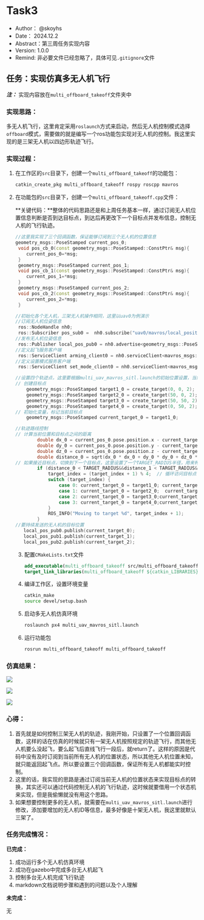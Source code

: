 # Task3

- Author： @skoyhs
- Date： 2024.12.2
- Abstract：第三周任务实现内容
- Version: 1.0.0
- Remind: 非必要文件已经忽略了，具体可见`.gitignore`文件

## 任务：实现仿真多无人机飞行

***注：*** 实现内容放在`multi_offboard_takeoff`文件夹中

### 实现思路：

多无人机飞行，这里肯定采用`roslaunch`方式来启动，然后无人机控制模式选择`offboard`模式，需要做的就是编写一个ros功能包实现对无人机的控制。我这里实现的是三架无人机以四边形轨迹飞行。

### 实现过程：

1. 在工作区的`src`目录下，创建一个`multi_offboard_takeoff`的功能包：

   ```bash
   catkin_create_pkg multi_offboard_takeoff rospy roscpp mavros
   ```

2. 在功能包的`src`目录下，创建一个`multi_offboard_takeoff.cpp`文件：

   **关键代码：**整体的代码思路还是和上周任务基本一样，通过订阅无人机位置信息判断是否到达目标点，到达后再更改下一个目标点并发布信息，控制无人机的飞行轨迹。

   ```c++
   //这里我实现了三个回调函数，保证能够订阅到三个无人机的位置信息
   geometry_msgs::PoseStamped current_pos_0;
    void pos_cb_0(const geometry_msgs::PoseStamped::ConstPtr& msg){
       current_pos_0=*msg;
    }
    geometry_msgs::PoseStamped current_pos_1;
    void pos_cb_1(const geometry_msgs::PoseStamped::ConstPtr& msg){
       current_pos_1=*msg;
    }
    geometry_msgs::PoseStamped current_pos_2;
    void pos_cb_2(const geometry_msgs::PoseStamped::ConstPtr& msg){
       current_pos_2=*msg;
    }
   
   //初始化各个无人机，三架无人机操作相同，这里以uav0为例演示
   //订阅无人机位姿信息
    ros::NodeHandle nh0;
    ros::Subscriber pos_sub0 =  nh0.subscribe("uav0/mavros/local_position/pose", 10, pos_cb_0);
   //发布无人机位姿信息
    ros::Publisher local_pos_pub0 = nh0.advertise<geometry_msgs::PoseStamped>("uav0/mavros/setpoint_position/local", 10);
   //定义起飞服务客户端
    ros::ServiceClient arming_client0 = nh0.serviceClient<mavros_msgs::CommandBool>("uav0/mavros/cmd/arming");
   //定义设置模式服务客户端
    ros::ServiceClient set_mode_client0 = nh0.serviceClient<mavros_msgs::SetMode>("uav0/mavros/set_mode");
   
   //设置四个轨迹点，这里要根据multi_uav_mavros_sitl.launch的初始位置设置，当然也可以修改launch文件，自己设置
   // 创建目标点
       geometry_msgs::PoseStamped target1_0 = create_target(0, 0, 2);   // 起点
       geometry_msgs::PoseStamped target2_0 = create_target(50, 0, 2);   // 第二个点
       geometry_msgs::PoseStamped target3_0 = create_target(50, 50, 2);   // 第三个点
       geometry_msgs::PoseStamped target4_0 = create_target(0, 50, 2);   // 第四个点
   // 初始化变量，标记当前目标点
       geometry_msgs::PoseStamped current_target_0 = target1_0;
   
   //轨迹路线控制 
   // 计算当前位置和目标点之间的距离
           double dx_0 = current_pos_0.pose.position.x - current_target_0.pose.position.x;
           double dy_0 = current_pos_0.pose.position.y - current_target_0.pose.position.y;
           double dz_0 = current_pos_0.pose.position.z - current_target_0.pose.position.z;
           double distance_0 = sqrt(dx_0 * dx_0 + dy_0 * dy_0 + dz_0 * dz_0);
   // 如果接近目标点，切换到下一个目标点，这里设置了一个TARGET_RADIUS半径，用来判断无人机是否接近目标点
           if (distance_0 < TARGET_RADIUS&&distance_1 < TARGET_RADIUS&&distance_2 < TARGET_RADIUS) {
               target_index = (target_index + 1) % 4;  // 循环访问目标点
               switch (target_index) {
                   case 0: current_target_0 = target1_0; current_target_1 = target1_1;current_target_2 = target1_2;break;
                   case 1: current_target_0 = target2_0;  current_target_1 = target2_1; current_target_2 = target2_2;break;
                   case 2: current_target_0 = target3_0;current_target_1 = target3_1;current_target_2 = target3_2; break;
                   case 3: current_target_0 = target4_0;current_target_1 = target4_1;current_target_2 = target4_2; break;
               }
               ROS_INFO("Moving to target %d", target_index + 1);
           }
   //要持续发送的无人机的目标位置
      local_pos_pub0.publish(current_target_0);
      local_pos_pub1.publish(current_target_1);
      local_pos_pub2.publish(current_target_2);
   ```
   
   3. 配置`CMakeLists.txt`文件
   
      ```cmake
      add_executable(multi_offboard_takeoff src/multi_offboard_takeoff.cpp)
      target_link_libraries(multi_offboard_takeoff ${catkin_LIBRARIES})
      ```
   
   4. 编译工作区，设置环境变量
   
      ```bash
      catkin_make
      source devel/setup.bash
      ```
   
   5. 启动多无人机仿真环境
   
      ```bash
      roslaunch px4 multi_uav_mavros_sitl.launch
      ```
   
   6. 运行功能包
   
      ```bash
      rosrun multi_offboard_takeoff multi_offboard_takeoff
      ```

### 仿真结果：

![](https://raw.githubusercontent.com/skoyhs/Tutorial_2024/refs/heads/main/workspace/Task3/images/Screenshot%20from%202024-12-04%2015-25-21.png)

![](https://raw.githubusercontent.com/skoyhs/Tutorial_2024/refs/heads/main/workspace/Task3/images/Screenshot%20from%202024-12-04%2015-26-04.png)

![](https://raw.githubusercontent.com/skoyhs/Tutorial_2024/refs/heads/main/workspace/Task3/images/Screenshot%20from%202024-12-04%2015-27-14.png)

###  心得：

1. 首先就是如何控制三架无人机的轨迹，我刚开始，只设置了一个位置回调函数，这样的话在仿真的时候就只有一架无人机按照规定的轨迹飞行，而其他无人机要么没起飞，要么起飞后直线飞行一段后，就return了。这样的原因是代码中没有及时订阅到当前所有无人机的位置状态，所以其他无人机位置未知，就只能返回起飞点。所以要设置三个回调函数，保证所有无人机都能实时控制。
2. 这里的话，我实现的思路是通过订阅当前无人机的位置状态来实现目标点的转换，其实还可以通过代码控制无人机的飞行轨迹，这时候就要借用一个状态机来实现，但是我偷懒就没有用这个思路。
3. 如果想要控制更多的无人机，就需要在`multi_uav_mavros_sitl.launch`进行修改，添加要增加的无人机ID等信息，最多好像是十架无人机，我这里就默认三架了。

### 任务完成情况：

**已完成：**

1. 成功运行多个无人机仿真环境	
2. 成功在gazebo中完成多台无人机起飞	
3. 控制多台无人机完成飞行轨迹
4. markdown文档说明步骤和遇到的问题以及个人理解

**未完成：**

无

